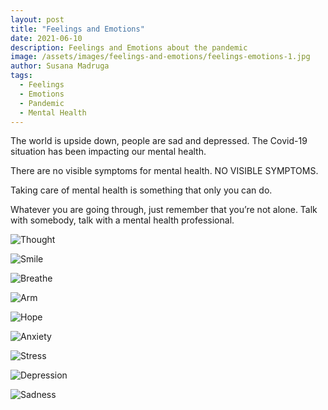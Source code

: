 ```yaml
---
layout: post
title: "Feelings and Emotions"
date: 2021-06-10
description: Feelings and Emotions about the pandemic
image: /assets/images/feelings-and-emotions/feelings-emotions-1.jpg
author: Susana Madruga
tags: 
  - Feelings
  - Emotions
  - Pandemic
  - Mental Health
---
```


The world is upside down, people are sad and depressed. The Covid-19 situation has been impacting our mental health.

There are no visible symptoms for mental health. NO VISIBLE SYMPTOMS.

Taking care of mental health is something that only you can do.

Whatever you are going through, just remember that you’re not alone. Talk with somebody, talk with a mental health professional.

![Thought](/assets/images/feelings-and-emotions/feelings-emotions-2.jpg)

![Smile](/assets/images/feelings-and-emotions/feelings-emotions-3.jpg)

![Breathe](/assets/images/feelings-and-emotions/feelings-emotions-4.jpg)

![Arm](/assets/images/feelings-and-emotions/feelings-emotions-5.jpg)

![Hope](/assets/images/feelings-and-emotions/feelings-emotions-6.jpg)

![Anxiety](/assets/images/feelings-and-emotions/feelings-emotions-7.jpg)

![Stress](/assets/images/feelings-and-emotions/feelings-emotions-8.jpg)

![Depression](/assets/images/feelings-and-emotions/feelings-emotions-9.jpg)

![Sadness](/assets/images/feelings-and-emotions/feelings-emotions-10.jpg)


